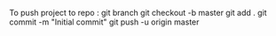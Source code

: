 To push project to repo :
git branch
git checkout -b master
git add .
git commit -m "Initial commit"
git push -u origin master
